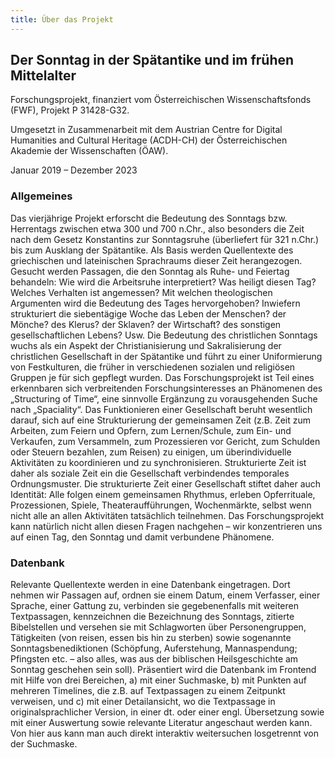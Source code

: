 ```yaml
---
title: Über das Projekt
---
```

## Der Sonntag in der Spätantike und im frühen Mittelalter

Forschungsprojekt, finanziert vom Österreichischen Wissenschaftsfonds (FWF), Projekt P 31428-G32.

Umgesetzt in Zusammenarbeit mit dem Austrian Centre for Digital Humanities and Cultural Heritage
(ACDH-CH) der Österreichischen Akademie der Wissenschaften (ÖAW).

Januar 2019 – Dezember 2023

### Allgemeines

Das vierjährige Projekt erforscht die Bedeutung des Sonntags bzw. Herrentags zwischen etwa 300 und
700 n.Chr., also besonders die Zeit nach dem Gesetz Konstantins zur Sonntagsruhe (überliefert für
321 n.Chr.) bis zum Ausklang der Spätantike. Als Basis werden Quellentexte des griechischen und
lateinischen Sprachraums dieser Zeit herangezogen. Gesucht werden Passagen, die den Sonntag als
Ruhe- und Feiertag behandeln: Wie wird die Arbeitsruhe interpretiert? Was heiligt diesen Tag?
Welches Verhalten ist angemessen? Mit welchen theologischen Argumenten wird die Bedeutung des Tages
hervorgehoben? Inwiefern strukturiert die siebentägige Woche das Leben der Menschen? der Mönche? des
Klerus? der Sklaven? der Wirtschaft? des sonstigen gesellschaftlichen Lebens? Usw. Die Bedeutung des
christlichen Sonntags wuchs als ein Aspekt der Christianisierung und Sakralisierung der christlichen
Gesellschaft in der Spätantike und führt zu einer Uniformierung von Festkulturen, die früher in
verschiedenen sozialen und religiösen Gruppen je für sich gepflegt wurden. Das Forschungsprojekt ist
Teil eines erkennbaren sich verbreitenden Forschungsinteresses an Phänomenen des „Structuring of
Time“, eine sinnvolle Ergänzung zu vorausgehenden Suche nach „Spaciality“. Das Funktionieren einer
Gesellschaft beruht wesentlich darauf, sich auf eine Strukturierung der gemeinsamen Zeit (z.B. Zeit
zum Arbeiten, zum Feiern und Opfern, zum Lernen/Schule, zum Ein- und Verkaufen, zum Versammeln, zum
Prozessieren vor Gericht, zum Schulden oder Steuern bezahlen, zum Reisen) zu einigen, um
überindividuelle Aktivitäten zu koordinieren und zu synchronisieren. Strukturierte Zeit ist daher
als soziale Zeit ein die Gesellschaft verbindendes temporales Ordnungsmuster. Die strukturierte Zeit
einer Gesellschaft stiftet daher auch Identität: Alle folgen einem gemeinsamen Rhythmus, erleben
Opferrituale, Prozessionen, Spiele, Theateraufführungen, Wochenmärkte, selbst wenn nicht alle an
allen Aktivitäten tatsächlich teilnehmen. Das Forschungsprojekt kann natürlich nicht allen diesen
Fragen nachgehen – wir konzentrieren uns auf einen Tag, den Sonntag und damit verbundene Phänomene.

### Datenbank

Relevante Quellentexte werden in eine Datenbank eingetragen. Dort nehmen wir Passagen auf, ordnen
sie einem Datum, einem Verfasser, einer Sprache, einer Gattung zu, verbinden sie gegebenenfalls mit
weiteren Textpassagen, kennzeichnen die Bezeichnung des Sonntags, zitierte Bibelstellen und versehen
sie mit Schlagworten über Personengruppen, Tätigkeiten (von reisen, essen bis hin zu sterben) sowie
sogenannte Sonntagsbenediktionen (Schöpfung, Auferstehung, Mannaspendung; Pfingsten etc. – also
alles, was aus der biblischen Heilsgeschichte am Sonntag geschehen sein soll). Präsentiert wird die
Datenbank im Frontend mit Hilfe von drei Bereichen, a) mit einer Suchmaske, b) mit Punkten auf
mehreren Timelines, die z.B. auf Textpassagen zu einem Zeitpunkt verweisen, und c) mit einer
Detailansicht, wo die Textpassage in originalsprachlicher Version, in einer dt. oder einer engl.
Übersetzung sowie mit einer Auswertung sowie relevante Literatur angeschaut werden kann. Von hier
aus kann man auch direkt interaktiv weitersuchen losgetrennt von der Suchmaske.